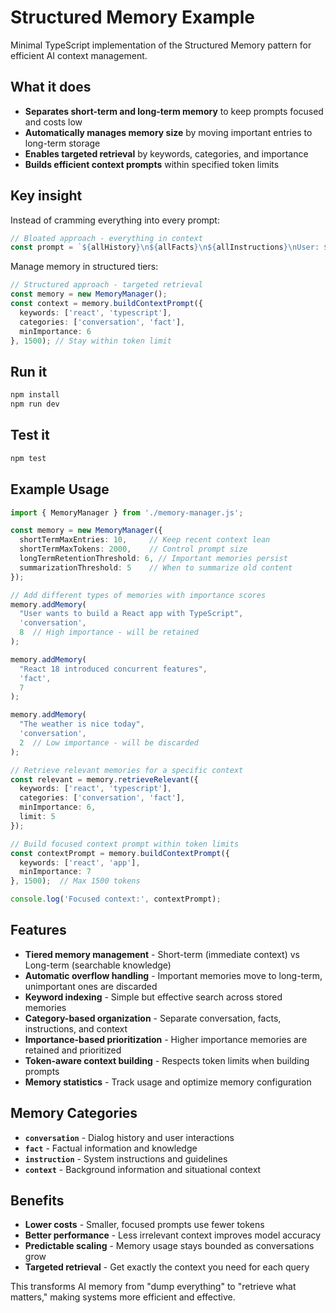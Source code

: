 # Structured Memory Example

Minimal TypeScript implementation of the Structured Memory pattern for efficient AI context management.

## What it does

- **Separates short-term and long-term memory** to keep prompts focused and costs low
- **Automatically manages memory size** by moving important entries to long-term storage
- **Enables targeted retrieval** by keywords, categories, and importance
- **Builds efficient context prompts** within specified token limits

## Key insight

Instead of cramming everything into every prompt:
```ts
// Bloated approach - everything in context
const prompt = `${allHistory}\n${allFacts}\n${allInstructions}\nUser: ${question}`;
```

Manage memory in structured tiers:
```ts
// Structured approach - targeted retrieval
const memory = new MemoryManager();
const context = memory.buildContextPrompt({
  keywords: ['react', 'typescript'],
  categories: ['conversation', 'fact'],
  minImportance: 6
}, 1500); // Stay within token limit
```

## Run it

```bash
npm install
npm run dev
```

## Test it

```bash
npm test
```

## Example Usage

```typescript
import { MemoryManager } from './memory-manager.js';

const memory = new MemoryManager({
  shortTermMaxEntries: 10,     // Keep recent context lean
  shortTermMaxTokens: 2000,    // Control prompt size
  longTermRetentionThreshold: 6, // Important memories persist
  summarizationThreshold: 5    // When to summarize old content
});

// Add different types of memories with importance scores
memory.addMemory(
  "User wants to build a React app with TypeScript", 
  'conversation', 
  8  // High importance - will be retained
);

memory.addMemory(
  "React 18 introduced concurrent features", 
  'fact', 
  7
);

memory.addMemory(
  "The weather is nice today", 
  'conversation', 
  2  // Low importance - will be discarded
);

// Retrieve relevant memories for a specific context
const relevant = memory.retrieveRelevant({
  keywords: ['react', 'typescript'],
  categories: ['conversation', 'fact'],
  minImportance: 6,
  limit: 5
});

// Build focused context prompt within token limits
const contextPrompt = memory.buildContextPrompt({
  keywords: ['react', 'app'],
  minImportance: 7
}, 1500);  // Max 1500 tokens

console.log('Focused context:', contextPrompt);
```

## Features

- **Tiered memory management** - Short-term (immediate context) vs Long-term (searchable knowledge)
- **Automatic overflow handling** - Important memories move to long-term, unimportant ones are discarded
- **Keyword indexing** - Simple but effective search across stored memories
- **Category-based organization** - Separate conversation, facts, instructions, and context
- **Importance-based prioritization** - Higher importance memories are retained and prioritized
- **Token-aware context building** - Respects token limits when building prompts
- **Memory statistics** - Track usage and optimize memory configuration

## Memory Categories

- **`conversation`** - Dialog history and user interactions
- **`fact`** - Factual information and knowledge
- **`instruction`** - System instructions and guidelines  
- **`context`** - Background information and situational context

## Benefits

- **Lower costs** - Smaller, focused prompts use fewer tokens
- **Better performance** - Less irrelevant context improves model accuracy
- **Predictable scaling** - Memory usage stays bounded as conversations grow
- **Targeted retrieval** - Get exactly the context you need for each query

This transforms AI memory from "dump everything" to "retrieve what matters," making systems more efficient and effective.
